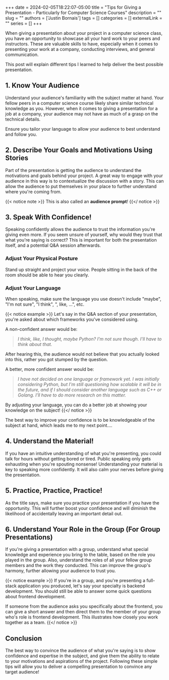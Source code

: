 +++ 
date = 2024-02-05T18:22:07-05:00
title = "Tips for Giving a Presentation - Particularly for Computer Science Courses"
description = ""
slug = ""
authors = ['Justin Bornais']
tags = []
categories = []
externalLink = ""
series = []
+++

When giving a presentation about your project in a computer science class, you have an opportunity to showcase all your hard
work to your peers and instructors. These are valuable skills to have, especially when it comes to presenting your work
at a company, conducting interviews, and general communication.

This post will explain different tips I learned to help deliver the best possible presentation.

## 1. Know Your Audience
Understand your audience's familiarity with the subject matter at hand. Your fellow peers in a computer science course likely
share similar technical knowledge as you. However, when it comes to giving a presentation for a job at a company, your audience
may not have as much of a grasp on the technical details.

Ensure you tailor your language to allow your audience to best understand and follow you.

## 2. Describe Your Goals and Motivations Using Stories
Part of the presentation is getting the audience to understand the motivations and goals behind your project. A great way to
engage with your audience in this way is to contextualize the discussion with a story. This can allow the audience to put
themselves in your place to further understand where you're coming from.

{{< notice note >}}
This is also called an **audience prompt**!
{{</ notice >}}

## 3. Speak With Confidence!
Speaking confidently allows the audience to trust the information you're giving even more. If you seem unsure of yourself,
why would they trust that what you're saying is correct? This is important for both the presentation itself, and a potential
Q&A session afterwards.

### Adjust Your Physical Posture
Stand up straight and project your voice. People sitting in the back of the room should be able to hear you clearly.

### Adjust Your Language
When speaking, make sure the language you use doesn't include "maybe", "I'm not sure", "I think", ", like, ...", etc.

{{< notice example >}}
Let's say in the Q&A section of your presentation, you're asked about which frameworks you've considered using.

A non-confident answer would be:
> *I think, like, I thought, maybe Python? I'm not sure though. I'll have to think about that.*

After hearing this, the audience would not believe that you actually looked into this, rather you got stumped by the question.

A better, more confident answer would be:
> *I have not decided on one language or framework yet. I was initially considering Python, but I'm still questioning
how scalable it will be in the future, and if I should consider another language such as C++ or Golang. I'll have to
do more research on this matter.*

By adjusting your language, you can do a better job at showing your knowledge on the subject!
{{</ notice >}}

The best way to improve your confidence is to be knowledgeable of the subject at hand, which leads me to my next point....

## 4. **Understand the Material!**
If you have an intuitive understanding of what you're presenting, you could talk for hours without getting bored or tired.
Public speaking only gets exhausting when you're spouting nonsense! Understanding your material is key to speaking more
confidently. It will also calm your nerves before giving the presentation.

## 5. Practice, Practice, Practice!
As the title says, make sure you practice your presentation if you have the opportunity. This will further boost your confidence
and will diminish the likelihood of accidentally leaving an important detail out.

## 6. Understand Your Role in the Group (For Group Presentations)
If you're giving a presentation with a group, understand what special knowledge and experience you bring to the table, based on
the role you played in the group. Also, understand the roles of all your fellow group members and the work they conducted.
This can improve the group's harmony, further allowing your audience to trust you.

{{< notice example >}}
If you're in a group, and you're presenting a full-stack application you produced, let's say your specialty is backend development.
You should still be able to answer some quick questions about frontend development.

If someone from the audience asks you specifically about the frontend, you can give a short answer and then direct them to the member
of your group who's role is frontend development. This illustrates how closely you work together as a team.
{{</ notice >}}

## Conclusion
The best way to convince the audience of what you're saying is to show confidence and expertise in the subject, and give
them the ability to relate to your motivations and aspirations of the project. Following these simple tips will allow
you to deliver a compelling presentation to convince any target audience!
